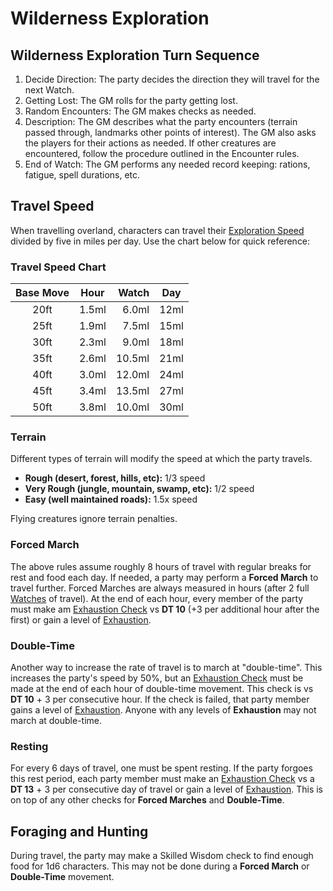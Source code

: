 # Wilderness Exploration

## Wilderness Exploration Turn Sequence
1. Decide Direction: The party decides the direction they will travel for the next Watch.
2. Getting Lost: The GM rolls for the party getting lost.
3. Random Encounters: The GM makes checks as needed.
4. Description: The GM describes what the party encounters (terrain passed through, landmarks other points of interest).  The GM also asks the players for their actions as needed.  If other creatures are encountered, follow the procedure outlined in the Encounter rules.
5. End of Watch: The GM performs any needed record keeping: rations, fatigue, spell durations, etc.

## Travel Speed
When travelling overland, characters can travel their [Exploration Speed](Dungeoneering.md#exploration-speed) divided by five in miles per day.  Use the chart below for quick reference:

### Travel Speed Chart
| Base Move | Hour  | Watch  | Day  |
|:---------:|:-----:|-------:|:----:|
| 20ft      | 1.5ml |  6.0ml | 12ml |
| 25ft      | 1.9ml |  7.5ml | 15ml |
| 30ft      | 2.3ml |  9.0ml | 18ml |
| 35ft      | 2.6ml | 10.5ml | 21ml |
| 40ft      | 3.0ml | 12.0ml | 24ml |
| 45ft      | 3.4ml | 13.5ml | 27ml |
| 50ft      | 3.8ml | 10.0ml | 30ml |

### Terrain
Different types of terrain will modify the speed at which the party travels.
- **Rough (desert, forest, hills, etc):** 1/3 speed
- **Very Rough (jungle, mountain, swamp, etc):** 1/2 speed
- **Easy (well maintained roads):** 1.5x speed

Flying creatures ignore terrain penalties.

### Forced March
The above rules assume roughly 8 hours of travel with regular breaks for rest and food each day.  If needed, a party may perform a **Forced March** to travel further.  Forced Marches are always measured in hours (after 2 full [Watches](RulesSynopsis.md#time) of travel).  At the end of each hour, every member of the party must make am [Exhaustion Check](CoreRules.md#exhaustion) vs **DT 10** (+3 per additional hour after the first) or gain a level of [Exhaustion](Combat.md#Exhaustion).

### Double-Time
Another way to increase the rate of travel is to march at "double-time".  This increases the party's speed by 50%, but an [Exhaustion Check](CoreRules.md#exhaustion) must be made at the end of each hour of double-time movement.  This check is vs **DT 10** + 3 per consecutive hour.  If the check is failed, that party member gains a level of [Exhaustion](Combat.md#Exhaustion).  Anyone with any levels of **Exhaustion** may not march at double-time.

### Resting
For every 6 days of travel, one must be spent resting.  If the party forgoes this rest period, each party member must make an [Exhaustion Check](CoreRules.md#exhaustion) vs a **DT 13** + 3 per consecutive day of travel or gain a level of [Exhaustion](Combat.md#Exhaustion).  This is on top of any other checks for **Forced Marches** and **Double-Time**.

## Foraging and Hunting
During travel, the party may make a Skilled Wisdom check to find enough food for 1d6 characters.  This may not be done during a **Forced March** or **Double-Time** movement.

